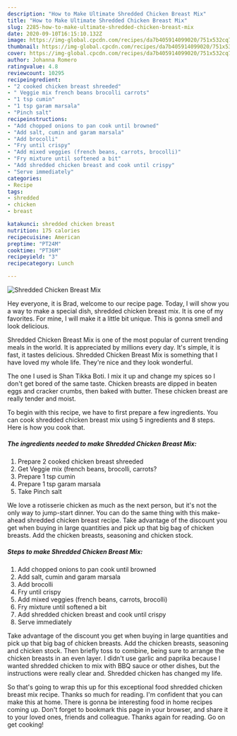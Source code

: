 ```yaml
---
description: "How to Make Ultimate Shredded Chicken Breast Mix"
title: "How to Make Ultimate Shredded Chicken Breast Mix"
slug: 2285-how-to-make-ultimate-shredded-chicken-breast-mix
date: 2020-09-10T16:15:10.132Z
image: https://img-global.cpcdn.com/recipes/da7b405914099020/751x532cq70/shredded-chicken-breast-mix-recipe-main-photo.jpg
thumbnail: https://img-global.cpcdn.com/recipes/da7b405914099020/751x532cq70/shredded-chicken-breast-mix-recipe-main-photo.jpg
cover: https://img-global.cpcdn.com/recipes/da7b405914099020/751x532cq70/shredded-chicken-breast-mix-recipe-main-photo.jpg
author: Johanna Romero
ratingvalue: 4.8
reviewcount: 10295
recipeingredient:
- "2 cooked chicken breast shreeded"
- " Veggie mix french beans brocolli carrots"
- "1 tsp cumin"
- "1 tsp garam marsala"
- "Pinch salt"
recipeinstructions:
- "Add chopped onions to pan cook until browned"
- "Add salt, cumin and garam marsala"
- "Add brocolli"
- "Fry until crispy"
- "Add mixed veggies (french beans, carrots, brocolli)"
- "Fry mixture until softened a bit"
- "Add shredded chicken breast and cook until crispy"
- "Serve immediately"
categories:
- Recipe
tags:
- shredded
- chicken
- breast

katakunci: shredded chicken breast 
nutrition: 175 calories
recipecuisine: American
preptime: "PT24M"
cooktime: "PT36M"
recipeyield: "3"
recipecategory: Lunch

---
```



![Shredded Chicken Breast Mix](https://img-global.cpcdn.com/recipes/da7b405914099020/751x532cq70/shredded-chicken-breast-mix-recipe-main-photo.jpg)

Hey everyone, it is Brad, welcome to our recipe page. Today, I will show you a way to make a special dish, shredded chicken breast mix. It is one of my favorites. For mine, I will make it a little bit unique. This is gonna smell and look delicious.

Shredded Chicken Breast Mix is one of the most popular of current trending meals in the world. It is appreciated by millions every day. It's simple, it is fast, it tastes delicious. Shredded Chicken Breast Mix is something that I have loved my whole life. They're nice and they look wonderful.

The one I used is Shan Tikka Boti. I mix it up and change my spices so I don&#39;t get bored of the same taste. Chicken breasts are dipped in beaten eggs and cracker crumbs, then baked with butter. These chicken breast are really tender and moist.


To begin with this recipe, we have to first prepare a few ingredients. You can cook shredded chicken breast mix using 5 ingredients and 8 steps. Here is how you cook that.

<!--inarticleads1-->

##### The ingredients needed to make Shredded Chicken Breast Mix:

1. Prepare 2 cooked chicken breast shreeded
1. Get  Veggie mix (french beans, brocolli, carrots?
1. Prepare 1 tsp cumin
1. Prepare 1 tsp garam marsala
1. Take Pinch salt


We love a rotisserie chicken as much as the next person, but it&#39;s not the only way to jump-start dinner. You can do the same thing with this make-ahead shredded chicken breast recipe. Take advantage of the discount you get when buying in large quantities and pick up that big bag of chicken breasts. Add the chicken breasts, seasoning and chicken stock. 

<!--inarticleads2-->

##### Steps to make Shredded Chicken Breast Mix:

1. Add chopped onions to pan cook until browned
1. Add salt, cumin and garam marsala
1. Add brocolli
1. Fry until crispy
1. Add mixed veggies (french beans, carrots, brocolli)
1. Fry mixture until softened a bit
1. Add shredded chicken breast and cook until crispy
1. Serve immediately


Take advantage of the discount you get when buying in large quantities and pick up that big bag of chicken breasts. Add the chicken breasts, seasoning and chicken stock. Then briefly toss to combine, being sure to arrange the chicken breasts in an even layer. I didn&#39;t use garlic and paprika because I wanted shredded chicken to mix with BBQ sauce or other dishes, but the instructions were really clear and. Shredded chicken has changed my life. 

So that's going to wrap this up for this exceptional food shredded chicken breast mix recipe. Thanks so much for reading. I'm confident that you can make this at home. There is gonna be interesting food in home recipes coming up. Don't forget to bookmark this page in your browser, and share it to your loved ones, friends and colleague. Thanks again for reading. Go on get cooking!
